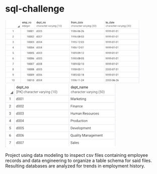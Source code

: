 # sql-challenge

<img src="/EmployeeSQL/dept_emp_tbl.png" height="200"> <img src="/EmployeeSQL/dept_tbl.png" height="200"> 

Project using data modeling to inspect csv files containing employee records and data engineering to organize a table schema for said files. Resulting databases are analyzed for trends in employment history.
